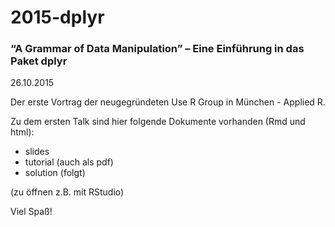 # 2015-dplyr
### “A Grammar of Data Manipulation” – Eine Einführung in das Paket dplyr
26.10.2015

Der erste Vortrag der neugegründeten Use R Group in München - Applied R.

Zu dem ersten Talk sind hier folgende Dokumente vorhanden (Rmd und html):

* slides
* tutorial (auch als pdf)
* solution (folgt)

(zu öffnen z.B. mit RStudio)

Viel Spaß!

